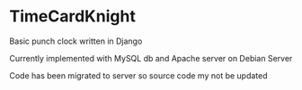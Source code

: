 TimeCardKnight
==============

Basic punch clock written in Django

Currently implemented with MySQL db and Apache server on Debian Server

Code has been migrated to server so source code my not be updated